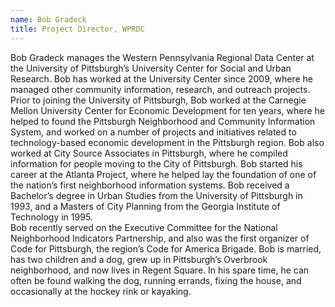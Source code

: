 ```yaml
---
name: Bob Gradeck
title: Project Director, WPRDC
---
```

Bob Gradeck manages the Western Pennsylvania Regional Data Center at the University of Pittsburgh’s University Center for Social and Urban Research. Bob has worked at the University Center since 2009, where he managed other community information, research, and outreach projects.  
Prior to joining the University of Pittsburgh, Bob worked at the Carnegie Mellon University Center for Economic Development for ten years, where he helped to found the Pittsburgh Neighborhood and Community Information System, and worked on a number of projects and initiatives related to technology-based economic development in the Pittsburgh region. Bob also worked at City Source Associates in Pittsburgh, where he compiled information for people moving to the City of Pittsburgh. Bob started his career at the Atlanta Project, where he helped lay the foundation of one of the nation’s first neighborhood information systems. Bob received a Bachelor’s degree in Urban Studies from the University of Pittsburgh in 1993, and a Masters of City Planning from the Georgia Institute of Technology in 1995.    
Bob recently served on the Executive Committee for the National Neighborhood Indicators Partnership, and also was the first organizer of Code for Pittsburgh, the region’s Code for America Brigade.
Bob is married, has two children and a dog, grew up in Pittsburgh’s Overbrook neighborhood, and now lives in Regent Square. In his spare time, he can often be found walking the dog, running errands, fixing the house, and occasionally at the hockey rink or kayaking.